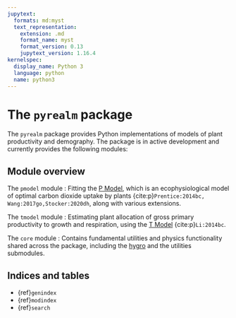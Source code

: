 ```yaml
---
jupytext:
  formats: md:myst
  text_representation:
    extension: .md
    format_name: myst
    format_version: 0.13
    jupytext_version: 1.16.4
kernelspec:
  display_name: Python 3
  language: python
  name: python3
---
```


# The `pyrealm` package

The `pyrealm` package provides Python implementations of models of plant productivity
and demography. The package is in active development and currently provides the
following modules:

## Module overview

The `pmodel` module
: Fitting the [P Model](users/pmodel/module_overview), which is an ecophysiological
  model of optimal carbon dioxide uptake by plants {cite:p}`Prentice:2014bc,
  Wang:2017go,Stocker:2020dh`, along with various extensions.

The `tmodel` module
: Estimating plant allocation of gross primary productivity to growth and respiration,
  using the [T Model](users/tmodel/tmodel) {cite:p}`Li:2014bc`.

The `core` module
: Contains fundamental utilities and physics functionality shared across the
  package, including the [hygro](users/hygro) and the utilities submodules.

## Indices and tables

* {ref}`genindex`
* {ref}`modindex`
* {ref}`search`
